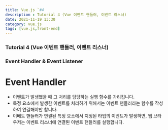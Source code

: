 ```yaml
---
title: Vue.js `#4
description : Tutorial 4 (Vue 이벤트 핸들러, 이벤트 리스너)
date: 2021-11-19 13:30
category: vue.js
tags: [vue.js,front-end]
---
```


### Tutorial 4 (Vue 이벤트 핸들러, 이벤트 리스너)

### Event Handler & Event Listener

# Event Handler

* 이벤트가 발생했을 때 그 처리를 담당하는 실행 함수를 가리킵니다.
* 특정 요소에서 발생한 이벤트를 처리하기 위해서는 이벤트 핸들러라는 함수를 작성하여 연결해야만 합니다.
* 이베트 핸들러가 연결된 특정 요소에서 지정된 타입의 이벤트가 발생하면, 웹 브라우저는 이벤트 리스너에 연결된 이벤트 핸들러를 실행합니다.


